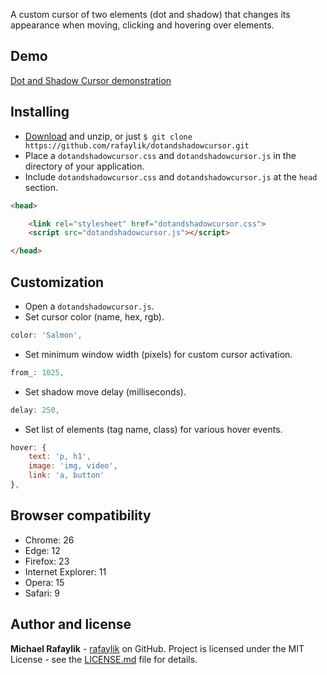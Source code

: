 A custom cursor of two elements (dot and shadow) that changes its appearance when moving, clicking and hovering over elements.

## Demo

[Dot and Shadow Cursor demonstration](https://rafaylik.github.io/dotandshadowcursor/)

## Installing

- [Download](https://github.com/rafaylik/dotandshadowcursor/archive/master.zip) and unzip, or just `$ git clone https://github.com/rafaylik/dotandshadowcursor.git`
- Place a `dotandshadowcursor.css` and `dotandshadowcursor.js` in the directory of your application.
- Include `dotandshadowcursor.css` and `dotandshadowcursor.js` at the `head` section.
``` html
<head>

    <link rel="stylesheet" href="dotandshadowcursor.css">
    <script src="dotandshadowcursor.js"></script>

</head>
```

## Customization

- Open a `dotandshadowcursor.js`.
- Set cursor color (name, hex, rgb).
``` js
color: 'Salmon',
```
- Set minimum window width (pixels) for custom cursor activation.
``` js
from_: 1025,
```
- Set shadow move delay (milliseconds).
``` js
delay: 250,
```
- Set list of elements (tag name, class) for various hover events.
``` js
hover: {
    text: 'p, h1',
    image: 'img, video',
    link: 'a, button'
},
```

## Browser compatibility

- Chrome: 26
- Edge: 12
- Firefox: 23
- Internet Explorer: 11
- Opera: 15
- Safari: 9

## Author and license

**Michael Rafaylik** - [rafaylik](https://github.com/rafaylik) on GitHub. Project is licensed under the MIT License - see the [LICENSE.md](./LICENSE) file for details.